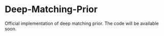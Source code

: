 # Deep-Matching-Prior
Official implementation of deep matching prior.
The code will be available soon.
